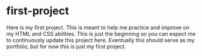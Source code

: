 # first-project

Here is my first project. This is meant to help me practice and improve on my HTML and CSS abilities. This is just
the beginning so you can expect me to continuously update this project here. Eventually this should serve as my
portfolio, but for now this is just my first project.